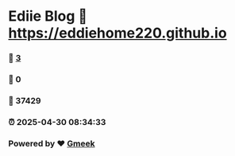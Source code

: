 # Ediie Blog :link: https://eddiehome220.github.io 
### :page_facing_up: [3](https://eddiehome220.github.io/tag.html) 
### :speech_balloon: 0 
### :hibiscus: 37429 
### :alarm_clock: 2025-04-30 08:34:33 
### Powered by :heart: [Gmeek](https://github.com/Meekdai/Gmeek)
